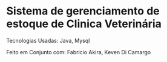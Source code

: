 # Sistema de gerenciamento de estoque de Clinica Veterinária #
Tecnologias Usadas: Java, Mysql                   

Feito em Conjunto com: Fabricio Akira, Keven Di Camargo



